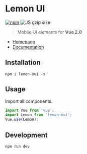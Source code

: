 # Lemon UI
[![npm](https://img.shields.io/npm/v/lemon-mui.svg?maxAge=3600)](https://www.npmjs.com/package/lemon-mui)
![JS gzip size](http://img.badgesize.io/lemon-fe/lemon-mui/master/lib/index.js.svg?compression=gzip&label=gzip%20size:%20JS)
> Mobile UI elements for **Vue 2.0**

- [Homepage](https://lemon-fe.github.io/lemon-mui/index.html)
- [Documentation](https://lemon-fe.github.io/lemon-mui/docs/index.html)

## Installation
```shell
npm i lemon-mui -s
```

## Usage

Import all components.

```javascript
import Vue from 'vue';
import Lemon from 'lemon-mui';
Vue.use(Lemon);
```

## Development
```shell
npm run dev
```
